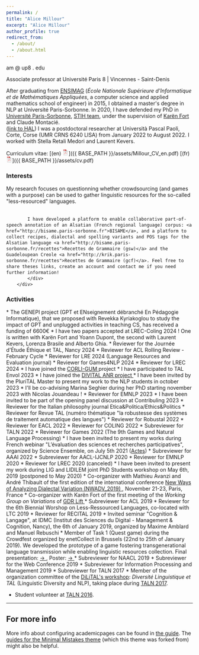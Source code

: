 ```yaml
---
permalink: /
title: "Alice Millour"
excerpt: "Alice Millour"
author_profile: true
redirect_from: 
  - /about/
  - /about.html
---
```


am @ up8 . edu

Associate professor at Université Paris 8 \|  Vincennes - Saint-Denis

After graduating from [ENSIMAG](http://ensimag.grenoble-inp.fr/welcome/) (<i>École Nationale Supérieure d'Informatique et de Mathématiques Appliquées</i>, a computer science and applied mathematics school of engineer) in 2015, I obtained a master's degree in NLP at Université Paris-Sorbonne.
In 2020, I have defended my PhD in [Université Paris-Sorbonne](http://www.paris-sorbonne.fr/), 
[STIH team](http://www.stih.paris-sorbonne.fr/), under the supervision of [Karën Fort](http://www.schplaf.org/kf/) and Claude Montacié.<br/> (<a target="_blank" href="https://tel.archives-ouvertes.fr/tel-03083213v2">link to HAL</a>)
I was a postdoctoral researcher at Università Pascal Paoli, Corte, Corse (UMR CRNS 6240 LISA) from January 2022 to August 2022. I worked with Stella Retali Medori and Laurent Kevers.

Curriculum vitae: [(en) ![CV (en)](icons16/pdf-icon.png)]({{ BASE_PATH }}/assets/Millour_CV_en.pdf) [(fr) ![CV (fr)](icons16/pdf-icon.png)]({{ BASE_PATH }}/assets/cv.pdf)

<div class="content">
    <h3><a name="interests"></a>Interests</h3>
        <div class="row-fluid">
            <div class="span12">
            My research focuses on questionning whether crowdsourcing (and games with a purpose) can be used to gather linguistic resources for the so-called "less-resourced" languages.<br/><br/>

            I have developed a platform to enable collaborative part-of-speech annotation of an Alsatian (French regional language) corpus: <a href="http://bisame.paris-sorbonne.fr">BISAME</a>, and a platform to collect recipes, dialectal and spelling variants and POS tags for the Alsatian language <a href="http://bisame.paris-sorbonne.fr/recettes">Recettes de Grammaire (gsw)</a> and the Guadeloupean Creole <a href="http://krik.paris-sorbonne.fr/recettes">Recettes de Grammaire (gcf)</a>. Feel free to share theses links, create an account and contact me if you need further information!
            </div>
        </div>
</div>
  

<div class="content">
<h3><a name="activities"></a>Activities</h3>

</div>
* The GENEPI project (GPT et ENseignement débranché En Pédagogie Informatique), that we proposed with Revekka Kyriakoglou to study the impact of GPT and unplugged activities in teaching CS, has received a funding of 6600€
* I have two papers accepted at LREC-Coling 2024 ! One is written with Karën Fort and Yoann Dupont, the second with Laurent Kevers, Lorenza Brasile and Alberto Ghia.
* Reviewer for the Journée d'Étude Éthique et TAL, Nancy 2024 
* Reviewer for ACL Rolling Review - February Cycle
* Reviewer for LRE 2024 (Language Resources and Evaluation journal)
* Reviewer for Games4NLP 2024
* Reviewer for LREC 2024
* I have joined the <a target="_blank" href="https://gitlab.huma-num.fr/mguernut/corli-gum_v1/-/wikis/Le-projet-CORLI-GUM"> CORLI-GUM   </a> project 
* I have participated to TAL Envol 2023 
* I have joined the <a target="_blank" href="https://divital.gitpages.huma-num.fr/fr/DIVITAL"> DIVITAL ANR project </a> 
* I have been invited by the PluriTAL Master to present my work to the NLP students in october 2023
* I'll be co-advising Marina Seghier during her PhD starting november 2023 with Nicolas Jouandeau !
* Reviewer for EMNLP 2023 <!-- 4 papers --> 
* I have been invited to be part of the opening panel discussion at Contribuling 2023 
* Reviewer for the Italian philosophy journal Etica&Politica/Ethics&Politics
* Reviewer for Revue TAL (numéro thématique "la robustesse des systèmes de traitement automatique des langues")
* Reviewer for Robustal 2022 
* Reviewer for EACL 2022
* Reviewer for COLING 2022
* Subreviewer for TALN 2022
* Reviewer for Games 2022 (The 9th Games and Natural Language Processing)
* I have been invited to present my works during French webinar "L’évaluation des sciences et recherches participatives", organized by Science Ensemble, on July 5th 2021 (<a target="_blank" href="https://www.science-ensemble.org/upload/attachment/616991cacdceb523833628.pdf">Actes</a>)
* Subreviewer for AAAI 2022
* Subreviewer for AACL-IJCNLP 2020 
* Reviewer for EMNLP 2020 
* Reviewer for LREC 2020 (canceled)
* I have been invited to present my work during LIG and LIDILEM joint PhD Students workshop on May 6th, 2019 (postponed to May 2020)
* Co-organizer with Mathieu Avanzi and André Thibault of the first edition of the international conference <a target="_blank" href="https://sites.google.com/view/nwadv2019/accueil"> New Ways of Analyzing Dialectal Variation (NWADV_2019)   </a>, November 21-23, Paris, France
* Co-organizer with Karën Fort of the first meeting of the <i> Working Group on Variations </i> of <a target="_blank" href="https://gdr-lift.loria.fr/"> GDR Lift   </a>
* Subreviewer for ACL 2019
* Reviewer for the 6th Biennial Worshop on Less-Ressourced Languages, co-located with LTC 2019
* Reviewer for RECITAL 2019
* Invited seminar "Cognition & Langage", at IDMC (Institut des Sciences du Digital - Management & Cognition, Nancy),  the 6th of January 2019, organized by Maxime Amblard and Manuel Rebuschi
* Member of Task 1 (Quest game) during the Crowdfest organized by enetCollect in Brussels (22nd to 25th of January 2019). We developed the prototype of a game fostering transgenerational language transmission while enabling linguistic resources collection. Final presentation: <a target="_blank" href="https://www.enetcollect.net/ilias/goto.php?target=file_720_download&client_id=enetcollect"> → </a>, Poster: <a target="_blank" href="http://www.enetcollect.net/ilias/goto.php?target=file_753_download&client_id=enetcollect"> → </a> 
* Subreviewer for NAACL 2019
* Subreviewer for the Web Conference 2019
* Subreviewer for Information Processing and Management 2019
* Subreviewer for TALN 2017
* Member of the organization committee of the <a target="_blank" href="https://sites.google.com/view/dilital2017/">DiLiTAL's workshop</a>: <i>Diversité Linguistique et TAL</i> (Linguistic Diversity and NLP), taking place during <a target="_blank" href="http://taln2017.cnrs.fr/">TALN 2017</a>.


* Student volunteer at <a target="_blank" href="https://jep-taln2016.limsi.fr/">TALN 2016</a>.

---

For more info
------
More info about configuring academicpages can be found in [the guide](https://academicpages.github.io/markdown/). The [guides for the Minimal Mistakes theme](https://mmistakes.github.io/minimal-mistakes/docs/configuration/) (which this theme was forked from) might also be helpful.
